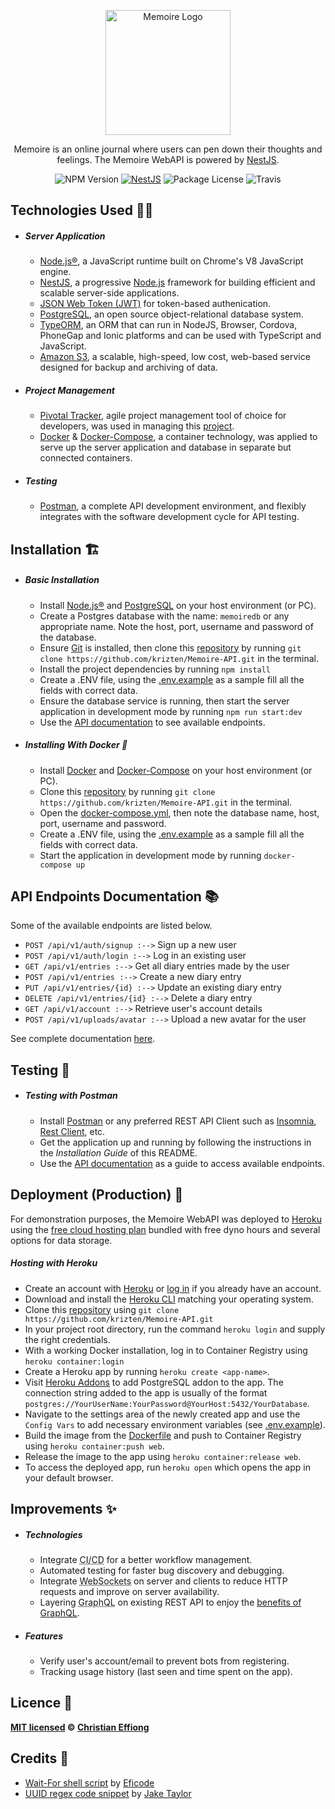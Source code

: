 <p align="center">
  <a href="https://memoirre.herokuapp.com/" target="blank"><img src="https://res.cloudinary.com/ddufn6ug6/image/upload/v1554277089/memoire-logo-name.png" width="200" alt="Memoire Logo" /></a>
</p>

  <p align="center">Memoire is an online journal where users can pen down their thoughts and feelings. The Memoire WebAPI is powered by <a href="http://nestjs.com/" target="blank" title="A progressive Node.js framework for building efficient and scalable server-side applications, heavily inspired by Angular.">NestJS</a>.</p>
    <p align="center">
    <img src="https://img.shields.io/badge/npm-v6.9.0-blue.svg" alt="NPM Version" />
    <a href="https://nestjs.com" target="_blank"><img src="https://img.shields.io/badge/nestjs-5.4.0-orange.svg" alt="NestJS" /></a>
    <img src="https://img.shields.io/badge/license-MIT-green.svg" alt="Package License" />
    <img src="https://travis-ci.com/krizten/Memoire-API.svg?token=NkFAritBep7j1WfW851H&branch=dev1" alt="Travis" />
  </p>

## Technologies Used 👨‍💻

- ##### Server Application
  - [Node.js®](https://nodejs.org/en/), a JavaScript runtime built on Chrome's V8 JavaScript engine.
  - [NestJS](https://nestjs.com), a progressive <a href="http://nodejs.org" target="blank">Node.js</a> framework for building efficient and scalable server-side applications.
  - [JSON Web Token (JWT)](https://jwt.io/) for token-based authenication.
  - [PostgreSQL](https://www.postgresql.org/), an open source object-relational database system.
  - [TypeORM](https://typeorm.io), an ORM that can run in NodeJS, Browser, Cordova, PhoneGap and Ionic platforms and can be used with TypeScript and JavaScript.
  - [Amazon S3](https://aws.amazon.com/s3/), a scalable, high-speed, low cost, web-based service designed for backup and archiving of data.
- ##### Project Management
  - [Pivotal Tracker](https://pivotaltracker.com), agile project management tool of choice for developers, was used in managing this [project](https://www.pivotaltracker.com/n/projects/2266427).
  - [Docker](https://www.docker.com/) & [Docker-Compose](https://docs.docker.com/compose/), a container technology, was applied to serve up the server application and database in separate but connected containers.
- ##### Testing
  - [Postman](https://www.getpostman.com/), a complete API development environment, and flexibly integrates with the software development cycle for API testing.

## Installation 🏗️

- ##### Basic Installation

  - Install [Node.js®](https://nodejs.org/en/) and [PostgreSQL](https://www.postgresql.org/) on your host environment (or PC).
  - Create a Postgres database with the name: `memoiredb` or any appropriate name. Note the host, port, username and password of the database.
  - Ensure [Git](https://git-scm.com/) is installed, then clone this [repository](https://github.com/krizten/Memoire-API) by running `git clone https://github.com/krizten/Memoire-API.git` in the terminal.
  - Install the project dependencies by running `npm install`
  - Create a .ENV file, using the [.env.example](.env.example) as a sample fill all the fields with correct data.
  - Ensure the database service is running, then start the server application in development mode by running `npm run start:dev`
  - Use the [API documentation](https://memoirre.herokuapp.com/docs) to see available endpoints.

- ##### Installing With Docker 🐳
  - Install [Docker](https://www.docker.com/) and [Docker-Compose](https://docs.docker.com/compose/) on your host environment (or PC).
  - Clone this [repository](https://github.com/krizten/Memoire-API) by running `git clone https://github.com/krizten/Memoire-API.git` in the terminal.
  - Open the [docker-compose.yml](docker-compose.yml), then note the database name, host, port, username and password.
  - Create a .ENV file, using the [.env.example](.env.example) as a sample fill all the fields with correct data.
  - Start the application in development mode by running `docker-compose up`

## API Endpoints Documentation 📚

Some of the available endpoints are listed below.

- `POST /api/v1/auth/signup :-->`  Sign up a new user
- `POST /api/v1/auth/login :-->` Log in an existing user
- `GET /api/v1/entries :-->` Get all diary entries made by the user
- `POST /api/v1/entries :-->` Create a new diary entry
- `PUT /api/v1/entries/{id} :-->` Update an existing diary entry
- `DELETE /api/v1/entries/{id} :-->` Delete a diary entry
- `GET /api/v1/account :-->` Retrieve user's account details
- `POST /api/v1/uploads/avatar :-->` Upload a new avatar for the user

See complete documentation [here](https://memoirre.herokuapp.com/docs).

## Testing 🚨

- ##### Testing with Postman
  - Install [Postman](https://www.getpostman.com/) or any preferred REST API Client such as [Insomnia](https://insomnia.rest/), [Rest Client](https://marketplace.visualstudio.com/items?itemName=humao.rest-client), etc.
  - Get the application up and running by following the instructions in the _Installation Guide_ of this README.
  - Use the [API documentation](https://memoirre.herokuapp.com/docs) as a guide to access available endpoints.

## Deployment (Production) 🚀
For demonstration purposes, the Memoire WebAPI was deployed to [Heroku](https://www.heroku.com/) using the [free cloud hosting plan](https://www.heroku.com/free) bundled with free dyno hours and several options for data storage.

##### Hosting with Heroku
  - Create an account with [Heroku](https://signup.heroku.com/) or [log in](https://id.heroku.com/) if you already have an account.
  - Download and install the [Heroku CLI](https://devcenter.heroku.com/articles/heroku-cli) matching your operating system.
  - Clone this [repository](https://github.com/krizten/Memoire-API) using `git clone https://github.com/krizten/Memoire-API.git`
  - In your project root directory, run the command `heroku login` and supply the right credentials.
  - With a working Docker installation, log in to Container Registry using `heroku container:login`
  - Create a Heroku app by running `heroku create <app-name>`.
  - Visit [Heroku Addons](http://elements.heroku.com/addons) to add PostgreSQL addon to the app. The connection string added to the app is usually of the format `postgres://YourUserName:YourPassword@YourHost:5432/YourDatabase`.
  - Navigate to the settings area of the newly created app and use the `Config Vars` to add necessary environment variables (see [.env.example](.env.sample)).
  - Build the image from the [Dockerfile](Dockerfile) and push to Container Registry using `heroku container:push web`.
  - Release the image to the app using `heroku container:release web`.
  - To access the deployed app, run `heroku open` which opens the app in your default browser.

## Improvements ✨

- ##### Technologies
  - Integrate <abbr title="Continuous Integration & Delivery">CI/CD</abbr> for a better workflow management.
  - Automated testing for faster bug discovery and debugging.
  - Integrate <abbr title="WebSocket is a computer communications protocol, providing full-duplex communication channels over a single TCP connection.">WebSockets</abbr> on server and clients to reduce HTTP requests and improve on server availability.
  - Layering <abbr title="GraphQL is an open-source data query and manipulation language for APIs, and a runtime for fulfilling queries with existing data.">GraphQL</abbr> on existing REST API to enjoy the <a href="https://blog.apollographql.com/layering-graphql-on-top-of-rest-569c915083ad#14d5" target="_blank">benefits of GraphQL</a>.
- ##### Features
  - Verify user's account/email to prevent bots from registering.
  - Tracking usage history (last seen and time spent on the app).

## Licence 🔐

**[MIT licensed](LICENSE) © [Christian Effiong](https://github.com/krizten)**

## Credits 🙏

- [Wait-For shell script](https://github.com/eficode/wait-for) by [Eficode](https://github.com/eficode)
- [UUID regex code snippet](https://gist.github.com/bugventure/f71337e3927c34132b9a) by [Jake Taylor](https://gist.github.com/jakewtaylor)
